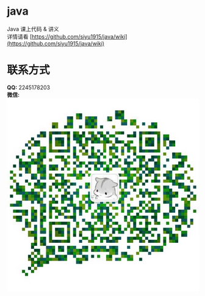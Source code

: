 # java
Java 课上代码 & 讲义
<br />
详情请看 [https://github.com/siyu1915/java/wiki](https://github.com/siyu1915/java/wiki)
# 联系方式
**QQ:** 2245178203
<br />
**微信:**
<br />
![wechat](https://github.com/siyu1915/java/raw/master/sources/wx.jpg "微信")

